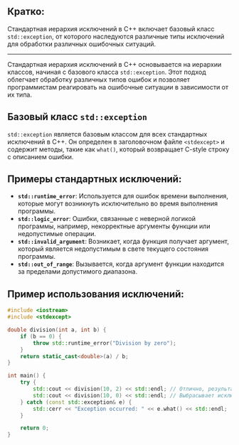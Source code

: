 ## Кратко:

Стандартная иерархия исключений в C++ включает базовый класс `std::exception`, от которого наследуются различные типы исключений для обработки различных ошибочных ситуаций.

---

Стандартная иерархия исключений в C++ основывается на иерархии классов, начиная с базового класса `std::exception`. Этот подход облегчает обработку различных типов ошибок и позволяет программистам реагировать на ошибочные ситуации в зависимости от их типа.

## Базовый класс `std::exception`

`std::exception` является базовым классом для всех стандартных исключений в C++. Он определен в заголовочном файле `<stdexcept>` и содержит методы, такие как `what()`, который возвращает C-style строку с описанием ошибки.

## Примеры стандартных исключений:

- **`std::runtime_error`**: Используется для ошибок времени выполнения, которые могут возникнуть исключительно во время выполнения программы.
- **`std::logic_error`**: Ошибки, связанные с неверной логикой программы, например, некорректные аргументы функции или недопустимые операции.
- **`std::invalid_argument`**: Возникает, когда функция получает аргумент, который является недопустимым в свете текущего состояния программы.
- **`std::out_of_range`**: Вызывается, когда аргумент функции находится за пределами допустимого диапазона.

## Пример использования исключений:

```cpp
#include <iostream>
#include <stdexcept>

double division(int a, int b) {
    if (b == 0) {
        throw std::runtime_error("Division by zero");
    }
    return static_cast<double>(a) / b;
}

int main() {
    try {
        std::cout << division(10, 2) << std::endl; // Отлично, результат 5
        std::cout << division(10, 0) << std::endl; // Выбрасывает исключение std::runtime_error
    } catch (const std::exception& e) {
        std::cerr << "Exception occurred: " << e.what() << std::endl;
    }

    return 0;
}
```
